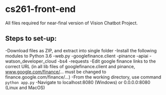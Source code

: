 # cs261-front-end

All files required for near-final version of Vision Chatbot Project.

## Steps to set-up:
-Download files as ZIP, and extract into single folder
-Install the following modules to Python 3.6
    -web.py
    -googlefinance.client
    -pinance
    -apiai
    -watson_developer_cloud
    -bs4
    -requests
-Edit google finance links to the correct URL (in all lib files of googlefinance.client and pinance, www.google.com/finance/... must be changed to finance.google.com/finance/...) 
-From the working directory, use command `python app.py`
-Navigate to localhost:8080 (Windows) or 0.0.0.0:8080 (Linux and MacOS)
  
